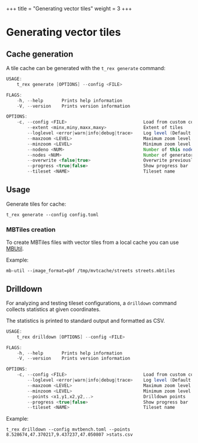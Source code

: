 +++
title = "Generating vector tiles"
weight = 3
+++

Generating vector tiles
=======================

Cache generation
----------------

A tile cache can be generated with the `t_rex generate` command:

```java
USAGE:
    t_rex generate [OPTIONS] --config <FILE>

FLAGS:
    -h, --help       Prints help information
    -V, --version    Prints version information

OPTIONS:
    -c, --config <FILE>                             Load from custom config file
        --extent <minx,miny,maxx,maxy>              Extent of tiles
        --loglevel <error|warn|info|debug|trace>    Log level (Default: info)
        --maxzoom <LEVEL>                           Maximum zoom level
        --minzoom <LEVEL>                           Minimum zoom level
        --nodeno <NUM>                              Number of this nodes (0 <= n < nodes)
        --nodes <NUM>                               Number of generator nodes
        --overwrite <false|true>                    Overwrite previously cached tiles
        --progress <true|false>                     Show progress bar
        --tileset <NAME>                            Tileset name
```

Usage
-----

Generate tiles for cache:

    t_rex generate --config config.toml


### MBTiles creation

To create MBTiles files with vector tiles from a local cache you can use [MBUtil](https://github.com/mapbox/mbutil).

Example:

    mb-util --image_format=pbf /tmp/mvtcache/streets streets.mbtiles


Drilldown
---------

For analyzing and testing tileset configurations, a `drilldown` command collects statistics at given coordinates.

The statistics is printed to standard output and formatted as CSV. 

```java
USAGE:
    t_rex drilldown [OPTIONS] --config <FILE>

FLAGS:
    -h, --help       Prints help information
    -V, --version    Prints version information

OPTIONS:
    -c, --config <FILE>                             Load from custom config file
        --loglevel <error|warn|info|debug|trace>    Log level (Default: info)
        --maxzoom <LEVEL>                           Maximum zoom level
        --minzoom <LEVEL>                           Minimum zoom level
        --points <x1,y1,x2,y2,..>                   Drilldown points
        --progress <true|false>                     Show progress bar
        --tileset <NAME>                            Tileset name
```

Example:

    t_rex drilldown --config mvtbench.toml --points 8.528674,47.370217,9.437237,47.050807 >stats.csv

